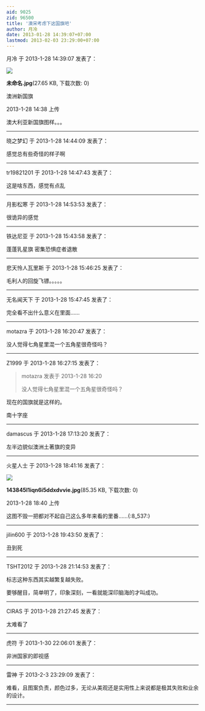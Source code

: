```yaml
---
aid: 9025
zid: 96500
title: '澳宋考虑下这国旗吧'
author: 月冷
date: 2013-01-28 14:39:07+07:00
lastmod: 2013-02-03 23:29:00+07:00
---
```


月冷 于 2013-1-28 14:39:07 发表了：

![](https://cdn.jsdelivr.net/gh/lzjluzijie/beichao@main/img/143845l1iqn6i5ddxdvvie.jpg)



**未命名.jpg**(27.65 KB, 下载次数: 0)



澳洲新国旗



2013-1-28 14:38 上传



澳大利亚新国旗图样。。。

---------

晓之梦幻 于 2013-1-28 14:44:09 发表了：

感觉总有些奇怪的样子啊

---------

tr19821201 于 2013-1-28 14:47:43 发表了：

这是啥东西，感觉有点乱

---------

月影松寒 于 2013-1-28 14:53:53 发表了：

很诡异的感觉

---------

铁达尼亚 于 2013-1-28 15:43:58 发表了：

蓬蓬乳星旗 密集恐惧症者退散

---------

悲天怜人瓦里斯 于 2013-1-28 15:46:25 发表了：

毛利人的回旋飞镖。。。。。

---------

无名闻天下 于 2013-1-28 15:47:45 发表了：

完全看不出什么意义在里面……

---------

motazra 于 2013-1-28 16:20:47 发表了：

没人觉得七角星里混一个五角星很奇怪吗？

---------

Z1999 于 2013-1-28 16:27:15 发表了：

> motazra 发表于 2013-1-28 16:20
> 
> 没人觉得七角星里混一个五角星很奇怪吗？



现在的国旗就是这样的。

南十字座

---------

damascus 于 2013-1-28 17:13:20 发表了：

左半边貌似澳洲土著旗的变异

---------

火星人士 于 2013-1-28 18:41:16 发表了：

![](https://cdn.jsdelivr.net/gh/lzjluzijie/beichao@main/img/184037j79z1lcov7lj8v75.jpg)



**143845l1iqn6i5ddxdvvie.jpg**(85.35 KB, 下载次数: 0)



2013-1-28 18:40 上传



这图不毁一把都对不起自己这么多年来看的里番……{:8\_537:}

---------

jilin600 于 2013-1-28 19:43:50 发表了：

丑到死

---------

TSHT2012 于 2013-1-28 21:14:53 发表了：

标志这种东西其实越繁复越失败。

要够醒目，简单明了，印象深刻，一看就能深印脑海的才叫成功。

---------

CIRAS 于 2013-1-28 21:27:45 发表了：

太难看了

---------

虎符 于 2013-1-30 22:06:01 发表了：

非洲国家的即视感

---------

雷神 于 2013-2-3 23:29:09 发表了：

难看，且图案负责，颜色过多，无论从美观还是实用性上来说都是极其失败和业余的设计。

---------

